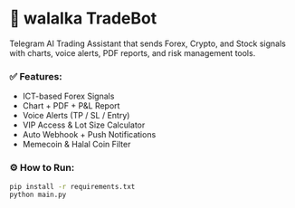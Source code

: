 # 🤖 walalka TradeBot

Telegram AI Trading Assistant that sends Forex, Crypto, and Stock signals with charts, voice alerts, PDF reports, and risk management tools.

### ✅ Features:
- ICT-based Forex Signals
- Chart + PDF + P&L Report
- Voice Alerts (TP / SL / Entry)
- VIP Access & Lot Size Calculator
- Auto Webhook + Push Notifications
- Memecoin & Halal Coin Filter

### ⚙️ How to Run:

```bash
pip install -r requirements.txt
python main.py


